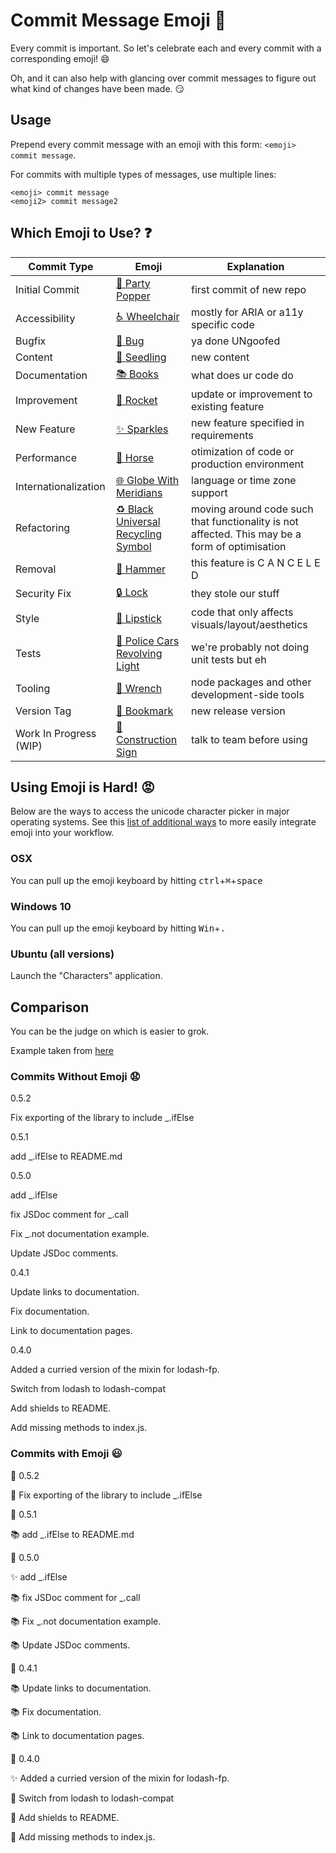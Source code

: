 # Commit Message Emoji 👋

Every commit is important.
So let's celebrate each and every commit with a corresponding emoji! 😄

Oh, and it can also help with glancing over commit messages to figure out
what kind of changes have been made. 😏

## Usage

Prepend every commit message with an emoji with this form:
`<emoji> commit message`.

For commits with multiple types of messages, use multiple lines:
```
<emoji> commit message
<emoji2> commit message2
```

## Which Emoji to Use? ❓

Commit Type | Emoji | Explanation
----------  | ----- | -----------
Initial Commit | [🎉 Party Popper](http://emojipedia.org/party-popper/) | first commit of new repo
Accessibility | [♿ Wheelchair](https://emojipedia.org/wheelchair-symbol/) | mostly for ARIA or a11y specific code
Bugfix | [🐛 Bug](http://emojipedia.org/bug/) | ya done UNgoofed
Content | [🌱 Seedling](http://emojipedia.org/seedling/) | new content
Documentation | [📚 Books](http://emojipedia.org/books/) | what does ur code do
Improvement | [🚀 Rocket](http://emojipedia.org/rocket/) | update or improvement to existing feature
New Feature | [✨ Sparkles](http://emojipedia.org/sparkles/) | new feature specified in requirements
Performance | [🐎 Horse](http://emojipedia.org/horse/) | otimization of code or production environment
Internationalization | [🌐 Globe With Meridians](http://emojipedia.org/globe-with-meridians/) | language or time zone support
Refactoring | [♻️ Black Universal Recycling Symbol](http://emojipedia.org/black-universal-recycling-symbol/) | moving around code such that functionality is not affected. This may be a form of optimisation
Removal | [🔨 Hammer](http://emojipedia.org/hammer/) | this feature is C A N C E L E D
Security Fix | [🔒 Lock](https://emojipedia.org/lock/) | they stole our stuff
Style | [💄 Lipstick](http://emojipedia.org/lipstick/) | code that only affects visuals/layout/aesthetics
Tests | [🚨 Police Cars Revolving Light](http://emojipedia.org/police-cars-revolving-light/) | we're probably not doing unit tests but eh
Tooling | [🔧 Wrench](http://emojipedia.org/wrench/) | node packages and other development-side tools
Version Tag | [🔖 Bookmark](http://emojipedia.org/bookmark/) | new release version
Work In Progress (WIP) | [🚧 Construction Sign](http://emojipedia.org/construction-sign/) | talk to team before using

## Using Emoji is Hard! 😡

Below are the ways to access the unicode character picker in major operating systems. See this [list of additional ways](INTEGRATIONS.md) to more easily integrate emoji into your workflow.

### OSX

You can pull up the emoji keyboard by hitting <kbd>ctrl</kbd>+<kbd>⌘</kbd>+<kbd>space</kbd>

### Windows 10

You can pull up the emoji keyboard by hitting <kbd>Win</kbd>+<kbd>.</kbd>

### Ubuntu (all versions)

Launch the "Characters" application.

## Comparison

You can be the judge on which is easier to grok.

Example taken from [here](https://github.com/dannyfritz/funcdash/commits/master)

### Commits Without Emoji 😧

0.5.2

Fix exporting of the library to include _.ifElse

0.5.1

add _.ifElse to README.md

0.5.0

add _.ifElse

fix JSDoc comment for _.call

Fix _.not documentation example.

Update JSDoc comments.

0.4.1

Update links to documentation.

Fix documentation.

Link to documentation pages.

0.4.0

Added a curried version of the mixin for lodash-fp.

Switch from lodash to lodash-compat

Add shields to README.

Add missing methods to index.js.

### Commits with Emoji 😃

🔖 0.5.2

🐛 Fix exporting of the library to include _.ifElse

🔖 0.5.1

📚 add _.ifElse to README.md

🔖 0.5.0

✨ add _.ifElse

📚 fix JSDoc comment for _.call

📚 Fix _.not documentation example.

📚 Update JSDoc comments.

🔖 0.4.1

📚 Update links to documentation.

📚 Fix documentation.

📚 Link to documentation pages.

🔖 0.4.0

✨ Added a curried version of the mixin for lodash-fp.

📇 Switch from lodash to lodash-compat

📇 Add shields to README.

🐛 Add missing methods to index.js.
